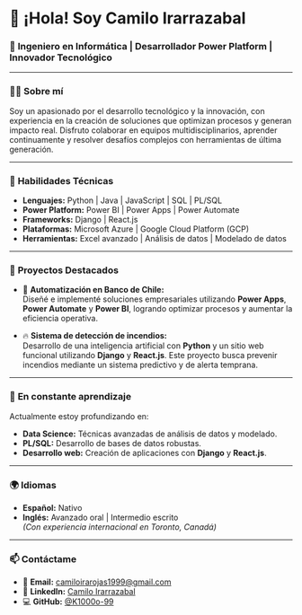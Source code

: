 # 👋 ¡Hola! Soy **Camilo Irarrazabal**

### 🚀 **Ingeniero en Informática | Desarrollador Power Platform | Innovador Tecnológico**

---

### 👨‍💻 **Sobre mí**
Soy un apasionado por el desarrollo tecnológico y la innovación, con experiencia en la creación de soluciones que optimizan procesos y generan impacto real. Disfruto colaborar en equipos multidisciplinarios, aprender continuamente y resolver desafíos complejos con herramientas de última generación.

---

### 🔧 **Habilidades Técnicas**
- **Lenguajes:** Python | Java | JavaScript | SQL | PL/SQL  
- **Power Platform:** Power BI | Power Apps | Power Automate  
- **Frameworks:** Django | React.js  
- **Plataformas:** Microsoft Azure | Google Cloud Platform (GCP)  
- **Herramientas:** Excel avanzado | Análisis de datos | Modelado de datos  

---

### 🌟 **Proyectos Destacados**
- 🏦 **Automatización en Banco de Chile:**  
  Diseñé e implementé soluciones empresariales utilizando **Power Apps**, **Power Automate** y **Power BI**, logrando optimizar procesos y aumentar la eficiencia operativa.

- 🔥 **Sistema de detección de incendios:**  
  Desarrollo de una inteligencia artificial con **Python** y un sitio web funcional utilizando **Django** y **React.js**. Este proyecto busca prevenir incendios mediante un sistema predictivo y de alerta temprana.

---

### 🌱 **En constante aprendizaje**
Actualmente estoy profundizando en:
- **Data Science:** Técnicas avanzadas de análisis de datos y modelado.  
- **PL/SQL:** Desarrollo de bases de datos robustas.  
- **Desarrollo web:** Creación de aplicaciones con **Django** y **React.js**.  

---

### 🌍 **Idiomas**
- **Español:** Nativo  
- **Inglés:** Avanzado oral | Intermedio escrito  
*(Con experiencia internacional en Toronto, Canadá)*  

---

### 📫 **Contáctame**
- 📧 **Email:** [camiloirarojas1999@gmail.com](mailto:camiloirarojas1999@gmail.com)  
- 💼 **LinkedIn:** [Camilo Irarrazabal](http://www.linkedin.com/in/camilo-irarrazabal)  
- 💻 **GitHub:** [@K1000o-99](https://github.com/K1000o-99)  
